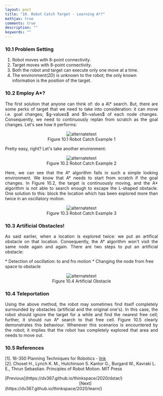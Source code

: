 ```yaml
---
layout: post
title: "10. Robot Catch Target - Learning A*?"
mathjax: true
comments: true
description: ""
keywords: ""
---  
```


### 10.1 Problem Setting

1. Robot moves with 8-point connectivity.
2. Target moves with 8-point connectivity.
3. Both the robot and target can execute only one move at a time.
4. The environment(2D) is unknown to the robot; the only known information is the position of the target.

### 10.2 Employ A*?

<p align="justify">
The first solution that anyone can think of: do a A\* search. But, there are some perks of target that we need to take into consideration: it can move i.e. goal changes; $g-values$ and $h-values$ of each node changes. Consequently, we need to continuously replan from scratch as the goal changes. Let's see how it performs:   
</p>

<p align="center">
<img src="{{ site.url }}/assets/gifs/catch1.gif" alt="alternatetext"><br>
Figure 10.1 Robot Catch Example 1 
</p>

Pretty easy, right? Let's take another environment:

<p align="center">
<img src="{{ site.url }}/assets/gifs/catch3.gif" alt="alternatetext"><br>
Figure 10.2 Robot Catch Example 2 
</p>

<p align="justify">
Here, we can see that the A* algorithm fails in such a simple looking environment. We know that A* needs to start from scratch if the goal changes. In Figure 10.2, the target is continuously moving, and the A* algorithm is not able to search enough to escape the L-shaped obstacle. One solution to this: block the location which has been explored more than twice in an oscillatory motion.  
</p>

<p align="center">
<img src="{{ site.url }}/assets/gifs/solvedd.gif" alt="alternatetext"><br>
Figure 10.3 Robot Catch Example 3 
</p>

### 10.3 Artificial Obstacles!
<p align="justify">
As said earlier, when a location is explored twice: we put an artifical obstacle on that location. Consequently, the A* algorithm won't visit the same node again and again.
There are two steps to put an artificial obstacle:
</p>  
* Detection of oscillation: to and fro motion
* Changing the node from free space to obstacle  
<p align="center">
<img src="{{ site.url }}/assets/gifs/art.gif" alt="alternatetext"><br>
Figure 10.4 Artificial Obstacle
</p>

### 10.4 Teleportation
<p align="justify">
Using the above method, the robot may sometimes find itself completely surrounded by obstacles (artificial and the original one's). In this case, the robot should ignore the target for a while and find the nearest free cell; further, it should run A* search to that free cell. Figure 10.5 clearly demonstrates this behaviour. Whenever this scenarios is encountered by the robot; it implies that the robot has completely explored that area and needs to move out. 
</p>

### 10.5 References
[1]. 16-350 Planning Techniques for Robotics - [link](http://www.cs.cmu.edu/~maxim/classes/robotplanning/)  
[2]. Choset H., Lynch K. M., Hutchinson S. Kantor G., Burgard W., Kavraki L. E., Thrun Sebastian. Principles of Robot Motion. MIT Press  

<div class="divider"></div>
[Previous](https://dv367.github.io/thinkspace/2020/dstar/) &nbsp;&nbsp;&nbsp;&nbsp;&nbsp;&nbsp;&nbsp;&nbsp;&nbsp;&nbsp;&nbsp;&nbsp;&nbsp;&nbsp;&nbsp;&nbsp;&nbsp;&nbsp;&nbsp;&nbsp;&nbsp;&nbsp;&nbsp;&nbsp;&nbsp;&nbsp;&nbsp;&nbsp;&nbsp;&nbsp;&nbsp;&nbsp;&nbsp;&nbsp;&nbsp;&nbsp;&nbsp;&nbsp;&nbsp;&nbsp;&nbsp;&nbsp;&nbsp;&nbsp;&nbsp;&nbsp;&nbsp;&nbsp;&nbsp;&nbsp;&nbsp;&nbsp;&nbsp;&nbsp;&nbsp;&nbsp;&nbsp;&nbsp;&nbsp;&nbsp;&nbsp;
[Next](https://dv367.github.io/thinkspace/2020/learn/)
<div class="divider"></div>
